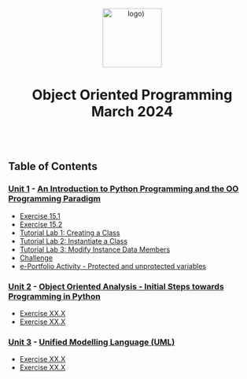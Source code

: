 <br>

<p align="center">
<img src="https://www.i-success.org/wp-content/uploads/2018/09/uoe-logo-1500x544.jpg" alt="logo)" height="120"/>
</p>

<h1 align="center">
Object Oriented Programming<br>March 2024
</h1>
<br>
<br>

## Table of Contents
### [Unit 1](/Unit01/) - [An Introduction to Python Programming and the OO Programming Paradigm](https://www.my-course.co.uk/course/view.php?id=11400&section=8)
- [Exercise 15.1](/Unit01/Exercise%2015.1)
- [Exercise 15.2](/Unit01/Exercise%2015.2)
- [Tutorial Lab 1: Creating a Class](/Unit01/Making%20Faces)
- [Tutorial Lab 2: Instantiate a Class](/Unit01/Making%20Faces)
- [Tutorial Lab 3: Modify Instance Data Members](/Unit01/Making%20Faces)
- [Challenge](/Unit01/Making%20Faces)
- [e-Portfolio Activity - Protected and unprotected variables](/Unit01/Making%20Faces)

### [Unit 2](/Unit02/) - [Object Oriented Analysis - Initial Steps towards Programming in Python](https://www.my-course.co.uk/course/view.php?id=11400&section=9)
- [Exercise XX.X](/Unit02/Indoor%20Voice)
- [Exercise XX.X](/Unit02/Playback%20Speed)

### [Unit 3](/Unit03/) - [Unified Modelling Language (UML)](https://www.my-course.co.uk/course/view.php?id=11400&section=10)
- [Exercise XX.X](/Unit03/Indoor%20Voice)
- [Exercise XX.X](/Unit03/Playback%20Speed)

